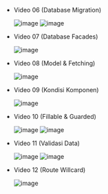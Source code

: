 - Video 06 (Database Migration)

  ![image](https://github.com/user-attachments/assets/dcbffb29-94e6-4dd5-8f77-db1117f400c0)
  ![image](https://github.com/user-attachments/assets/1401c4f5-c815-4668-b9b5-e6db3cbd33d4)

- Video 07 (Database Facades)

  ![image](https://github.com/user-attachments/assets/40de6a3a-e0f0-4540-8fc7-197e26a17cd3)

- Video 08 (Model & Fetching)

  ![image](https://github.com/user-attachments/assets/ead08e3d-100d-4970-a7b1-a703a61fd34b)

- Video 09 (Kondisi Komponen)

  ![image](https://github.com/user-attachments/assets/2befa3bf-1733-495d-ab4d-306dd984eb81)

- Video 10 (Fillable & Guarded)

  ![image](https://github.com/user-attachments/assets/04b14bfd-8e5b-48c1-9e3b-f1662af4e3df)
  ![image](https://github.com/user-attachments/assets/2e6f51f9-c883-4c0f-baa6-8de81423d097)

- Video 11 (Validasi Data)

  ![image](https://github.com/user-attachments/assets/6156811f-823e-47e0-966b-566f21de5c37)
  ![image](https://github.com/user-attachments/assets/0496c5cc-fe82-4b23-85c5-1f73ec5392b2)

- Video 12 (Route Willcard)

  ![image](https://github.com/user-attachments/assets/1fd71f6c-c825-4d86-bee4-9c00832042d1)
